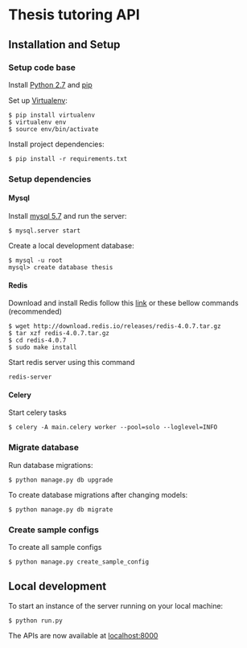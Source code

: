 # Thesis tutoring API

## Installation and Setup

### Setup code base

Install [Python 2.7](https://www.python.org/download/releases/2.7/) and [pip](https://pypi.python.org/pypi/pip)

Set up [Virtualenv](https://virtualenv.pypa.io/en/stable/):

    $ pip install virtualenv
    $ virtualenv env
    $ source env/bin/activate

Install project dependencies:

    $ pip install -r requirements.txt

### Setup dependencies

#### Mysql

Install [mysql 5.7](https://dev.mysql.com/downloads/mysql/5.7.html) and run the server:

    $ mysql.server start

Create a local development database:

    $ mysql -u root
    mysql> create database thesis

#### Redis
Download and install Redis follow this [link](https://redis.io/download) or these bellow commands (recommended)

    $ wget http://download.redis.io/releases/redis-4.0.7.tar.gz
    $ tar xzf redis-4.0.7.tar.gz
    $ cd redis-4.0.7
    $ sudo make install

Start redis server using this command

    redis-server

#### Celery
Start celery tasks

    $ celery -A main.celery worker --pool=solo --loglevel=INFO

### Migrate database
Run database migrations:

    $ python manage.py db upgrade

To create database migrations after changing models:

    $ python manage.py db migrate

### Create sample configs
To create all sample configs

    $ python manage.py create_sample_config
 
## Local development

To start an instance of the server running on your local machine:

    $ python run.py

The APIs are now available at [localhost:8000](http://localhost:8000)

